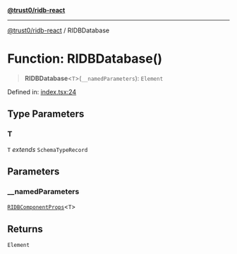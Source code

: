 [**@trust0/ridb-react**](../README.md)

***

[@trust0/ridb-react](../README.md) / RIDBDatabase

# Function: RIDBDatabase()

> **RIDBDatabase**\<`T`\>(`__namedParameters`): `Element`

Defined in: [index.tsx:24](https://github.com/trust0-project/RIDB/blob/7186e3c53446e30ba6bd6372c643e48c6837c634/packages/ridb-react/src/index.tsx#L24)

## Type Parameters

### T

`T` *extends* `SchemaTypeRecord`

## Parameters

### \_\_namedParameters

[`RIDBComponentProps`](../type-aliases/RIDBComponentProps.md)\<`T`\>

## Returns

`Element`

